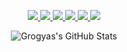 <p align='center'>
  
  <a href="https://twitch.tv/grogyas/">
    <img src="https://img.shields.io/badge/twitch-%23e31448.svg?&style=for-the-badge&logo=twitch&logoColor=white" />
  </a>
  <a href="https://youtube.com/c/grogy">
    <img src="https://img.shields.io/badge/youtube-%23e31448.svg?&style=for-the-badge&logo=youtube&logoColor=white" />
  </a>
  <a href="https://twitter.com/grogyas">
    <img src="https://img.shields.io/badge/twitter-%23e31448.svg?&style=for-the-badge&logo=twitter&logoColor=white" />
  </a>
  <a href="https://instagram.com/grogyas">
    <img src="https://img.shields.io/badge/instagram-%23e31448.svg?&style=for-the-badge&logo=instagram&logoColor=white" />
  </a>
  <a href="https://osu.ppy.sh/users/15749148">
    <img src="https://img.shields.io/badge/osu-%23e31448.svg?&style=for-the-badge&logo=osu&logoColor=white" />
  </a>
  <a href="https://instagram.com/alexandresanlim">
    <img src="https://img.shields.io/badge/steam-%23e31448.svg?&style=for-the-badge&logo=steam&logoColor=white" />
  </a>
</p>

<p align="center">
  <img alt="Grogyas's GitHub Stats" src="https://grogystats.vercel.app/api?username=Grogyas&show_icons=true&hide_border=true&theme=radical&title_color=e31448&border_color=e31448&icon_color=e31448" />
</p>

<p align="center">
<!--START_SECTION:activity-->
</p>

